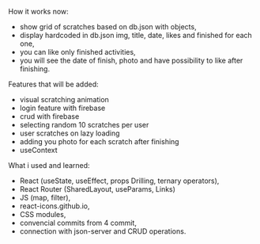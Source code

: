 How it works now:

- show grid of scratches based on db.json with objects,
- display hardcoded in db.json img, title, date, likes and finished for each one,
- you can like only finished activities,
- you will see the date of finish, photo and have possibility to like after finishing.

Features that will be added:

- visual scratching animation
- login feature with firebase
- crud with firebase
- selecting random 10 scratches per user
- user scratches on lazy loading
- adding you photo for each scratch after finishing
- useContext

What i used and learned:

- React (useState, useEffect, props Drilling, ternary operators),
- React Router (SharedLayout, useParams, Links)
- JS (map, filter),
- react-icons.github.io,
- CSS modules,
- convencial commits from 4 commit,
- connection with json-server and CRUD operations.
